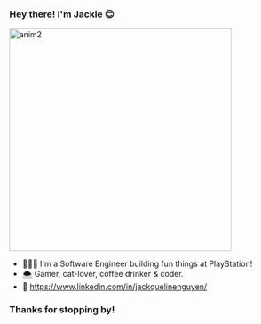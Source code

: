 ### Hey there! I'm Jackie 😊

<img src="https://github.com/jackquelinenguyen/jackquelinenguyen/assets/110419643/eaac3fb7-9909-43e4-bbc7-eccf262e17c3" width="400" alt="anim2">



- 👩🏻‍💻 I'm a Software Engineer building fun things at PlayStation!
- 🌨 Gamer, cat-lover, coffee drinker & coder. 
- 🌟 https://www.linkedin.com/in/jackquelinenguyen/

### Thanks for stopping by! 


<!--
**jackquelinenguyen/jackquelinenguyen** is a ✨ _special_ ✨ repository because its `README.md` (this file) appears on your GitHub profile.

Here are some ideas to get you started:

- 🔭 I’m currently working on ...
- 🌱 I’m currently learning ...
- 👯 I’m looking to collaborate on ...
- 🤔 I’m looking for help with ...
- 💬 Ask me about ...
- 📫 How to reach me: ...
- 😄 Pronouns: ...
- ⚡ Fun fact: ...
-->

